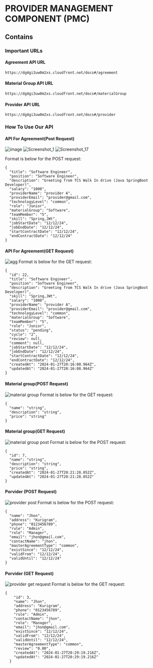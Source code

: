 # PROVIDER MANAGEMENT COMPONENT  (PMC) 
## Contains
### Important URLs
#### Agreement API URL


 ```
 https://dg4gi3uw0m2xs.cloudfront.net/docs#/agreement
```
#### Material Group API URL

```
https://dg4gi3uw0m2xs.cloudfront.net/docs#/materialGroup
```
#### Provider API URL
```
https://dg4gi3uw0m2xs.cloudfront.net/docs#/provider
```
### How To Use Our API
#### API For Agreement(Post Request)
![image](https://github.com/imonbhuiya2/Provider_managment/assets/148837357/fcc0ade7-26b1-428f-a7bc-2826b34d480d)
![Screenshot_1](https://github.com/user-attachments/assets/1051a442-cd8c-4629-8725-0eea62ea2a83)
![Screenshot_17](https://github.com/user-attachments/assets/6bff998b-8ec3-4dc9-875a-a93158f0737a)

Format is below for the POST request:
```
{
  "title": "Software Engineer",
  "position": "Software Engineer",
  "description": "Greeting from TCS Walk In drive (Java SpringBoot Developer)",
  "salary": "1000",
  "providerName": "provider A",
  "providerEmail": "provider@gmail.com",
  "technologyLevel": "common",
  "role": "Junior",
  "materialGroup": "Software",
  "teamMember": "5",
  "skill": "Spring,JWt",
  "jobStartDate": "12/12/24",
  "jobEndDate": "12/12/24",
  "startContractDate": "12/12/24",
  "endContractDate": "12/12/24"
}
```
#### API For Agreement(GET Request)
![agg](https://github.com/imonbhuiya2/Provider_managment/assets/148837357/7ae58c37-d5dc-4abc-90a9-eb47885a0490)
Format is below for the GET request:
```
{
  "id": 22,
  "title": "Software Engineer",
  "position": "Software Engineer",
  "description": "Greeting from TCS Walk In drive (Java SpringBoot Developer)",
  "skill": "Spring,JWt",
  "salary": "1000",
  "providerName": "provider A",
  "providerEmail": "provider@gmail.com",
  "technologyLevel": "common",
  "materialGroup": "Software",
  "teamMember": "5",
  "role": "Junior",
  "status": "pending",
  "cycle": "2",
  "review": null,
  "comment": null,
  "jobStartDate": "12/12/24",
  "jobEndDate": "12/12/24",
  "startContractDate": "12/12/24",
  "endContractDate": "12/12/24",
  "createdAt": "2024-01-27T20:16:08.964Z",
  "updatedAt": "2024-01-27T20:16:08.964Z"
}
```
#### Material group(POST Request)
![material group](https://github.com/imonbhuiya2/Provider_managment/assets/148837357/2d927a93-118f-4c98-b9ce-1871a9a99cf4)
Format is below for the GET request:
```
{
  "name": "string",
  "description": "string",
  "price": "string"
}

```
#### Material group(GET Request)
![material group post](https://github.com/imonbhuiya2/Provider_managment/assets/148837357/4e9d0ac6-62cc-4901-9f91-b0583a9a831a)
Format is below for the POST request:
```
{
  "id": 7,
  "name": "string",
  "description": "string",
  "price": "string",
  "createdAt": "2024-01-27T20:21:28.052Z",
  "updatedAt": "2024-01-27T20:21:28.052Z"
}
```
#### Porvider (POST Request)
![provider post](https://github.com/imonbhuiya2/Provider_managment/assets/148837357/c3389ae0-7f18-4181-92f7-a6a8ab254f64)
Format is below for the POST request:
```
{
  "name": "Jhon",
  "address": "Kurigram",
  "phone": "0123456789",
  "rule": "Admin",
  "role": "Manager",
  "email": "jhon@gmail.com",
  "contactName": "jhon",
  "masterAgreementType": "common",
  "existSince": "12/12/24",
  "validFrom": "12/12/24",
  "validUntil": "12/12/24"
}
```
#### Porvider (GET Request)
![provider get request](https://github.com/imonbhuiya2/Provider_managment/assets/148837357/9347c93e-ddc8-4fdd-85aa-e82d3775d5d5)
Format is below for the GET request:
```
{
    "id": 3,
    "name": "Jhon",
    "address": "Kurigram",
    "phone": "0123456789",
    "rule": "Admin",
    "contactName": "jhon",
    "role": "Manager",
    "email": "jhon@gmail.com",
    "existSince": "12/12/24",
    "validFrom": "12/12/24",
    "validUntil": "12/12/24",
    "masterAgreementType": "common",
    "review": "0.00",
    "createdAt": "2024-01-27T20:29:19.216Z",
    "updatedAt": "2024-01-27T20:29:19.216Z"
  }
```
